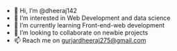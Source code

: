 - 👋 Hi, I’m @dheeraj142
- 👀 I’m interested in Web Development and data science
- 🌱 I’m currently learning Front-end-web development
- 💞️ I’m looking to collaborate on newbie projects
- 📫 Reach me on gurjardheeraj275@gmail.com
